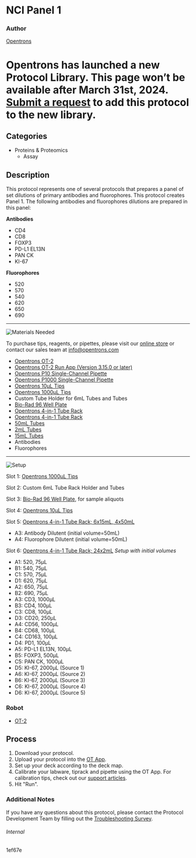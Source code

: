 # NCI Panel 1

### Author
[Opentrons](https://opentrons.com/)


# Opentrons has launched a new Protocol Library. This page won’t be available after March 31st, 2024. [Submit a request](https://docs.google.com/forms/d/e/1FAIpQLSdYYp9QCKow4nn0KlCVsMS3HX0eJ0N9O7-erajKvcpT0lWbSg/viewform) to add this protocol to the new library.

## Categories
* Proteins & Proteomics
	* Assay


## Description
This protocol represents one of several protocols that prepares a panel of set dilutions of primary antibodies and fluorophores. This protocol creates Panel 1. The following antibodies and fluorophores dilutions are prepared in this panel:

**Antibodies**
* CD4
* CD8
* FOXP3
* PD-L1 EL13N
* PAN CK
* KI-67

**Fluorophores**
* 520
* 570
* 540
* 620
* 650
* 690

---
![Materials Needed](https://s3.amazonaws.com/opentrons-protocol-library-website/custom-README-images/001-General+Headings/materials.png)

To purchase tips, reagents, or pipettes, please visit our [online store](https://shop.opentrons.com/) or contact our sales team at [info@opentrons.com](mailto:info@opentrons.com)

* [Opentrons OT-2](https://shop.opentrons.com/collections/ot-2-robot/products/ot-2)
* [Opentrons OT-2 Run App (Version 3.15.0 or later)](https://opentrons.com/ot-app/)
* [Opentrons P10 Single-Channel Pipette](https://shop.opentrons.com/collections/ot-2-pipettes)
* [Opentrons P1000 Single-Channel Pipette](https://shop.opentrons.com/collections/ot-2-pipettes)
* [Opentrons 10µL Tips](https://shop.opentrons.com/collections/opentrons-tips/products/opentrons-10ul-tips)
* [Opentrons 1000µL Tips](https://shop.opentrons.com/collections/opentrons-tips/products/opentrons-1000ul-tips)
* Custom Tube Holder for 6mL Tubes and Tubes
* [Bio-Rad 96 Well Plate](https://labware.opentrons.com/biorad_96_wellplate_200ul_pcr?category=wellPlate)
* [Opentrons 4-in-1 Tube Rack](https://shop.opentrons.com/collections/racks-and-adapters/products/tube-rack-set-1)
* [Opentrons 4-in-1 Tube Rack](https://shop.opentrons.com/collections/racks-and-adapters/products/tube-rack-set-1)
* [50mL Tubes](https://shop.opentrons.com/collections/tubes/products/nest-50-ml-centrifuge-tube)
* [2mL Tubes](https://shop.opentrons.com/collections/tubes/products/nest-2-0-ml-microcentrifuge-tubes)
* [15mL Tubes](https://shop.opentrons.com/collections/tubes/products/nest-15-ml-centrifuge-tube)
* Antibodies
* Fluorophores



---
![Setup](https://s3.amazonaws.com/opentrons-protocol-library-website/custom-README-images/001-General+Headings/Setup.png)

Slot 1: [Opentrons 1000µL Tips](https://shop.opentrons.com/collections/opentrons-tips/products/opentrons-1000ul-tips)

Slot 2: Custom 6mL Tube Rack Holder and Tubes

Slot 3: [Bio-Rad 96 Well Plate](https://labware.opentrons.com/biorad_96_wellplate_200ul_pcr?category=wellPlate), for sample aliquots

Slot 4: [Opentrons 10µL Tips](https://shop.opentrons.com/collections/opentrons-tips/products/opentrons-10ul-tips)

Slot 5: [Opentrons 4-in-1 Tube Rack; 6x15mL, 4x50mL](https://shop.opentrons.com/collections/racks-and-adapters/products/tube-rack-set-1)
* A3: Antibody Dilutent (initial volume=50mL)
* A4: Fluorophore Dilutent (initial volume=50mL)

Slot 6: [Opentrons 4-in-1 Tube Rack; 24x2mL](https://shop.opentrons.com/collections/racks-and-adapters/products/tube-rack-set-1)
*Setup with initial volumes*
* A1: 520, 75µL
* B1: 540, 75µL
* C1: 570, 75µL
* D1: 620, 75µL
* A2: 650, 75µL
* B2: 690, 75µL
* A3: CD3, 1000µL
* B3: CD4, 100µL
* C3: CD8, 100µL
* D3: CD20, 250µL
* A4: CD56, 1000µL
* B4: CD68, 100µL
* C4: CD163, 100µL
* D4: PD1, 100µL
* A5: PD-L1 EL13N, 100µL
* B5: FOXP3, 500µL
* C5: PAN CK, 1000µL
* D5: KI-67, 2000µL (Source 1)
* A6: KI-67, 2000µL (Source 2)
* B6: KI-67, 2000µL (Source 3)
* C6: KI-67, 2000µL (Source 4)
* D6: KI-67, 2000µL (Source 5)





### Robot
* [OT-2](https://opentrons.com/ot-2)

## Process

1. Download your protocol.
2. Upload your protocol into the [OT App](https://opentrons.com/ot-app).
3. Set up your deck according to the deck map.
4. Calibrate your labware, tiprack and pipette using the OT App. For calibration tips, check out our [support articles](https://support.opentrons.com/en/collections/1559720-guide-for-getting-started-with-the-ot-2).
5. Hit "Run".

### Additional Notes
If you have any questions about this protocol, please contact the Protocol Development Team by filling out the [Troubleshooting Survey](https://protocol-troubleshooting.paperform.co/).

###### Internal
1ef67e
